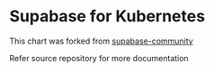 # Supabase for Kubernetes 

This chart was forked from [supabase-community](https://github.com/supabase-community/supabase-kubernetes/tree/main)

Refer source repository for more documentation